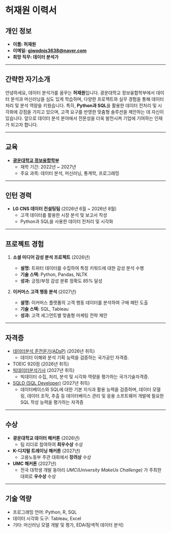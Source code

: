 # 허재원 이력서

## **개인 정보**
- **이름: 허재원**  
- **이메일: gjwodnjs3638@naver.com**  
- **희망 직무: 데이터 분석가**  

---

## **간략한 자기소개**
안녕하세요, 데이터 분석가를 꿈꾸는 **허재원**입니다. 광운대학교 정보융합학부에서 데이터 분석과 머신러닝을 심도 있게 학습하며, 다양한 프로젝트와 실무 경험을 통해 데이터 처리 및 분석 역량을 키웠습니다. 특히, **Python과 SQL**을 활용한 데이터 전처리 및 시각화에 강점을 가지고 있으며, 고객 요구를 반영한 맞춤형 솔루션을 제안하는 데 자신이 있습니다. 앞으로 데이터 분석 분야에서 전문성을 더욱 발전시켜 기업에 기여하는 인재가 되고자 합니다.

---

## **교육**
- **[광운대학교 정보융합학부](https://ic.kw.ac.kr/main/main.php)**  
  - 재학 기간: 2022년 ~ 2027년  
  - 주요 과목: 데이터 분석, 머신러닝, 통계학, 프로그래밍  

---

## **인턴 경력**
- **LG CNS 데이터 컨설팅팀** (2026년 6월 ~ 2026년 8월)  
  - 고객 데이터를 활용한 시장 분석 및 보고서 작성  
  - Python과 SQL을 사용한 데이터 전처리 및 시각화  

---

## **프로젝트 경험**
1. **소셜 미디어 감성 분석 프로젝트** (2026년)
   - **설명:** 트위터 데이터를 수집하여 특정 키워드에 대한 감성 분석 수행  
   - **기술 스택:** Python, Pandas, NLTK  
   - **성과:** 긍정/부정 감성 분류 정확도 85% 달성  

2. **이커머스 고객 행동 분석** (2027년)
   - **설명:** 이커머스 플랫폼의 고객 행동 데이터를 분석하여 구매 패턴 도출  
   - **기술 스택:** SQL, Tableau  
   - **성과:** 고객 세그먼트별 맞춤형 마케팅 전략 제안  

---

## **자격증**
- [데이터분석 준전문가(ADsP)](https://www.dataq.or.kr/www/sub/a_07.do) (2026년 취득)  
  - 데이터 이해와 분석 기획 능력을 검증하는 국가공인 자격증.
- TOEIC 920점 (2026년 취득)
- [빅데이터분석기사](https://www.dataq.or.kr/www/sub/a_06.do) (2027년 취득)  
  - 빅데이터 수집, 처리, 분석 및 시각화 역량을 평가하는 국가기술자격증.
- [SQLD (SQL Developer)](https://www.dataq.or.kr/www/sub/a_04.do) (2027년 취득)
  - 데이터베이스와 SQL에 대한 기본 지식과 활용 능력을 검증하며, 데이터 모델링, 데이터 조작, 추출 등 데이터베이스 관리 및 응용 소프트웨어 개발에 필요한 SQL 작성 능력을 평가하는 자격증

---

## **수상**
- **광운대학교 데이터 해커톤** (2026년)  
  - 팀 리더로 참여하여 **최우수상** 수상
- **K-디지털 트레이닝 해커톤** (2027년)  
  - 고용노동부 주관 대회에서 **장려상** 수상
- **UMC 해커톤** (2027년)
  - 전국 대학생 개발 동아리 *UMC(University MakeUs Challenge)* 가 주최한 대회로 **우수상** 수상

---

## **기술 역량**
- 프로그래밍 언어: Python, R, SQL  
- 데이터 시각화 도구: Tableau, Excel  
- 기타: 머신러닝 모델 개발 및 평가, EDA(탐색적 데이터 분석)
